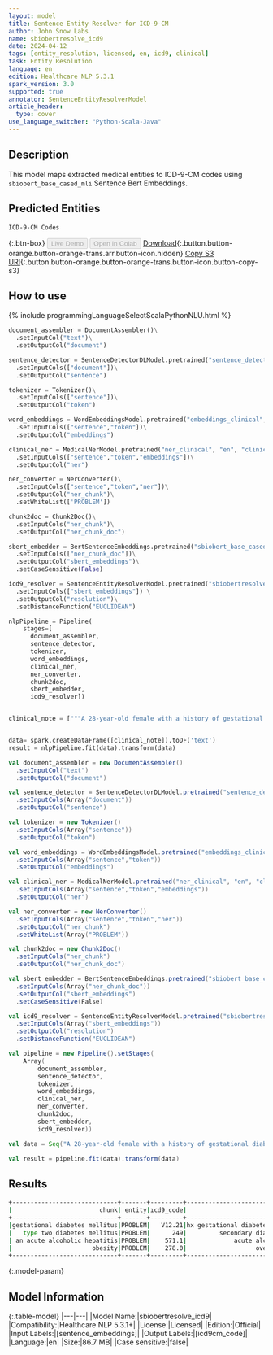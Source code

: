 ```yaml
---
layout: model
title: Sentence Entity Resolver for ICD-9-CM
author: John Snow Labs
name: sbiobertresolve_icd9
date: 2024-04-12
tags: [entity_resolution, licensed, en, icd9, clinical]
task: Entity Resolution
language: en
edition: Healthcare NLP 5.3.1
spark_version: 3.0
supported: true
annotator: SentenceEntityResolverModel
article_header:
  type: cover
use_language_switcher: "Python-Scala-Java"
---
```


## Description

This model maps extracted medical entities to ICD-9-CM codes using `sbiobert_base_cased_mli` Sentence Bert Embeddings.

## Predicted Entities

`ICD-9-CM Codes`

{:.btn-box}
<button class="button button-orange" disabled>Live Demo</button>
<button class="button button-orange" disabled>Open in Colab</button>
[Download](https://s3.amazonaws.com/auxdata.johnsnowlabs.com/clinical/models/sbiobertresolve_icd9_en_5.3.1_3.0_1712955352372.zip){:.button.button-orange.button-orange-trans.arr.button-icon.hidden}
[Copy S3 URI](s3://auxdata.johnsnowlabs.com/clinical/models/sbiobertresolve_icd9_en_5.3.1_3.0_1712955352372.zip){:.button.button-orange.button-orange-trans.button-icon.button-copy-s3}

## How to use



<div class="tabs-box" markdown="1">
{% include programmingLanguageSelectScalaPythonNLU.html %}
  
```python
document_assembler = DocumentAssembler()\
  .setInputCol("text")\
  .setOutputCol("document")

sentence_detector = SentenceDetectorDLModel.pretrained("sentence_detector_dl_healthcare","en","clinical/models")\
  .setInputCols(["document"])\
  .setOutputCol("sentence")

tokenizer = Tokenizer()\
  .setInputCols(["sentence"])\
  .setOutputCol("token")

word_embeddings = WordEmbeddingsModel.pretrained("embeddings_clinical", "en", "clinical/models")\
  .setInputCols(["sentence","token"])\
  .setOutputCol("embeddings")

clinical_ner = MedicalNerModel.pretrained("ner_clinical", "en", "clinical/models")\
  .setInputCols(["sentence","token","embeddings"])\
  .setOutputCol("ner")

ner_converter = NerConverter()\
  .setInputCols(["sentence","token","ner"])\
  .setOutputCol("ner_chunk")\
  .setWhiteList(['PROBLEM'])

chunk2doc = Chunk2Doc()\
  .setInputCols("ner_chunk")\
  .setOutputCol("ner_chunk_doc")

sbert_embedder = BertSentenceEmbeddings.pretrained("sbiobert_base_cased_mli","en","clinical/models")\
  .setInputCols(["ner_chunk_doc"])\
  .setOutputCol("sbert_embeddings")\
  .setCaseSensitive(False)

icd9_resolver = SentenceEntityResolverModel.pretrained("sbiobertresolve_icd9","en", "clinical/models") \
  .setInputCols(["sbert_embeddings"]) \
  .setOutputCol("resolution")\
  .setDistanceFunction("EUCLIDEAN")

nlpPipeline = Pipeline(
    stages=[
      document_assembler,
      sentence_detector,
      tokenizer,
      word_embeddings,
      clinical_ner,
      ner_converter,
      chunk2doc,
      sbert_embedder,
      icd9_resolver])


clinical_note = ["""A 28-year-old female with a history of gestational diabetes mellitus diagnosed eight years prior to presentation and type two diabetes mellitus, associated with an acute alcoholic hepatitis and obesity."""]


data= spark.createDataFrame([clinical_note]).toDF('text')
result = nlpPipeline.fit(data).transform(data)
```
```scala
val document_assembler = new DocumentAssembler()
  .setInputCol("text")
  .setOutputCol("document")

val sentence_detector = SentenceDetectorDLModel.pretrained("sentence_detector_dl_healthcare","en","clinical/models")
  .setInputCols(Array("document"))
  .setOutputCol("sentence")

val tokenizer = new Tokenizer()
  .setInputCols(Array("sentence"))
  .setOutputCol("token")

val word_embeddings = WordEmbeddingsModel.pretrained("embeddings_clinical", "en", "clinical/models")
  .setInputCols(Array("sentence","token"))
  .setOutputCol("embeddings")

val clinical_ner = MedicalNerModel.pretrained("ner_clinical", "en", "clinical/models")
  .setInputCols(Array("sentence","token","embeddings"))
  .setOutputCol("ner")

val ner_converter = new NerConverter()
  .setInputCols(Array("sentence","token","ner"))
  .setOutputCol("ner_chunk")
  .setWhiteList(Array("PROBLEM"))

val chunk2doc = new Chunk2Doc()
  .setInputCols("ner_chunk")
  .setOutputCol("ner_chunk_doc")

val sbert_embedder = BertSentenceEmbeddings.pretrained("sbiobert_base_cased_mli","en","clinical/models")
  .setInputCols(Array("ner_chunk_doc"))
  .setOutputCol("sbert_embeddings")
  .setCaseSensitive(False)

val icd9_resolver = SentenceEntityResolverModel.pretrained("sbiobertresolve_icd9","en", "clinical/models") 
  .setInputCols(Array("sbert_embeddings")) 
  .setOutputCol("resolution")
  .setDistanceFunction("EUCLIDEAN")

val pipeline = new Pipeline().setStages(
    Array(
        document_assembler, 
        sentence_detector, 
        tokenizer, 
        word_embeddings, 
        clinical_ner, 
        ner_converter, 
        chunk2doc, 
        sbert_embedder, 
        icd9_resolver))

val data = Seq("A 28-year-old female with a history of gestational diabetes mellitus diagnosed eight years prior to presentation and type two diabetes mellitus, associated with an acute alcoholic hepatitis and obesity.").toDS.toDF("text")

val result = pipeline.fit(data).transform(data)
```
</div>

## Results

```bash
+-----------------------------+-------+---------+------------------------------------------------------------------+--------------------------------------------------------------------------------+--------------------------------------------------------------------------------+
|                        chunk| entity|ıcd9_code|                                                        resolution|                                                                   all_k_results|                                                               all_k_resolutions|
+-----------------------------+-------+---------+------------------------------------------------------------------+--------------------------------------------------------------------------------+--------------------------------------------------------------------------------+
|gestational diabetes mellitus|PROBLEM|   V12.21|hx gestational diabetes [Personal history of gestational diabetes]|V12.21:::775.1:::V18.0:::249:::250:::249.7:::249.71:::249.9:::249.61:::648.0:...|hx gestational diabetes [Personal history of gestational diabetes]:::neonat d...|
|   type two diabetes mellitus|PROBLEM|      249|         secondary diabetes mellitus [Secondary diabetes mellitus]|249:::250:::V18.0:::775.1:::249.7:::249.71:::249.9:::249.6:::V77.1:::249.5:::...|secondary diabetes mellitus [Secondary diabetes mellitus]:::diabetes mellitus...|
| an acute alcoholic hepatitis|PROBLEM|    571.1|             acute alcoholic hepatitis [Acute alcoholic hepatitis]|571.1:::303.0:::571.2:::303.01:::303.02:::571.0:::902.22:::070.0:::864.19:::0...|acute alcoholic hepatitis [Acute alcoholic hepatitis]:::acute alcoholic intox...|
|                      obesity|PROBLEM|    278.0|                   overweight and obesity [Overweight and obesity]|278.0:::278.01:::278.02:::649.11:::V77.8:::278.00:::278:::649.12:::729.31:::2...|overweight and obesity [Overweight and obesity]:::morbid obesity [Morbid obes...|
+-----------------------------+-------+---------+------------------------------------------------------------------+--------------------------------------------------------------------------------+--------------------------------------------------------------------------------+
```

{:.model-param}
## Model Information

{:.table-model}
|---|---|
|Model Name:|sbiobertresolve_icd9|
|Compatibility:|Healthcare NLP 5.3.1+|
|License:|Licensed|
|Edition:|Official|
|Input Labels:|[sentence_embeddings]|
|Output Labels:|[icd9cm_code]|
|Language:|en|
|Size:|86.7 MB|
|Case sensitive:|false|
